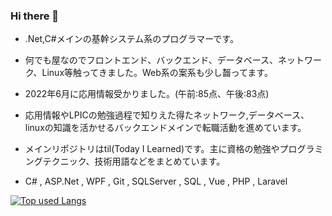 ### Hi there 👋

- .Net,C#メインの基幹システム系のプログラマーです。  
- 何でも屋なのでフロントエンド、バックエンド、データベース、ネットワーク、Linux等触ってきました。Web系の案系も少し齧ってます。  

- 2022年6月に応用情報受かりました。(午前:85点、午後:83点)  
- 応用情報やLPICの勉強過程で知りえた得たネットワーク,データベース、linuxの知識を活かせるバックエンドメインで転職活動を進めています。
  
- メインリポジトリはtil(Today I Learned)です。主に資格の勉強やプログラミングテクニック、技術用語などをまとめています。  

- C# , ASP.Net , WPF , Git , SQLServer , SQL , Vue , PHP , Laravel  

<!--
**rendya2501/rendya2501** is a ✨ _special_ ✨ repository because its `README.md` (this file) appears on your GitHub profile.

Here are some ideas to get you started:

- 🔭 I’m currently working on ...
- 🌱 I’m currently learning ...
- 👯 I’m looking to collaborate on ...
- 🤔 I’m looking for help with ...
- 💬 Ask me about ...
- 📫 How to reach me: ...
- 😄 Pronouns: ...
- ⚡ Fun fact: ...
-->

[![Top used Langs](https://github-readme-stats.vercel.app/api/top-langs/?username=rendya2501&show_icons=true&count_private=true&theme=github_dark)](https://github.com/rendya2501/)
